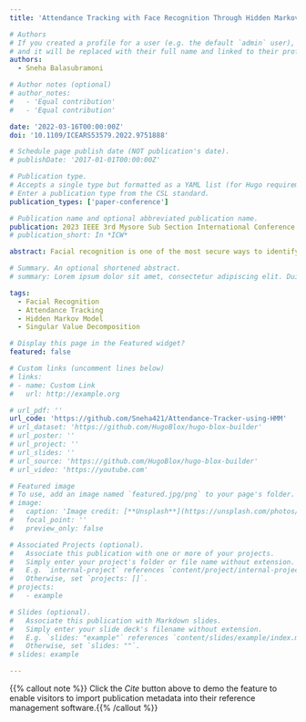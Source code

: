 ```yaml
---
title: 'Attendance Tracking with Face Recognition Through Hidden Markov Models'

# Authors
# If you created a profile for a user (e.g. the default `admin` user), write the username (folder name) here
# and it will be replaced with their full name and linked to their profile.
authors:
  - Sneha Balasubramoni

# Author notes (optional)
# author_notes:
#   - 'Equal contribution'
#   - 'Equal contribution'

date: '2022-03-16T00:00:00Z'
doi: '10.1109/ICEARS53579.2022.9751888'

# Schedule page publish date (NOT publication's date).
# publishDate: '2017-01-01T00:00:00Z'

# Publication type.
# Accepts a single type but formatted as a YAML list (for Hugo requirements).
# Enter a publication type from the CSL standard.
publication_types: ['paper-conference']

# Publication name and optional abbreviated publication name.
publication: 2023 IEEE 3rd Mysore Sub Section International Conference (MysuruCon)
# publication_short: In *ICW*

abstract: Facial recognition is one of the most secure ways to identify a person. Manual attendance in organizations, be it in classrooms or libraries or even attendance for teachers is truly a hassle. Due to the inception of Hidden Markov Model (HMM), they have worked well with image data and it has plethora of facial recognition applications. In this paper, yet another application of face recognition with HMM is explored, where it is integrated with Singular Value Decomposition (SVD) and track the attendance of the students present in a database. HMMs deal with data in the form of states and sequences. Face recognition looked through the lens of HMMs which can be framed in the following manner: a face is split into regions vertically (forehead, chin, etc.) and a particular sequence is always preserved. A rectangular window of fixed size is passed over every test image, and for every vector obtained, the probability of data is calculated. For training, probability computation is done with the help of the Baum Welch algorithm. This whole model is connected to a simple program to keep track of the students leaving and entering the classroom, marking their presence only and updating the same information in the college’s database.

# Summary. An optional shortened abstract.
# summary: Lorem ipsum dolor sit amet, consectetur adipiscing elit. Duis posuere tellus ac convallis placerat. Proin tincidunt magna sed ex sollicitudin condimentum.

tags:
  - Facial Recognition
  - Attendance Tracking
  - Hidden Markov Model
  - Singular Value Decomposition

# Display this page in the Featured widget?
featured: false

# Custom links (uncomment lines below)
# links:
# - name: Custom Link
#   url: http://example.org

# url_pdf: ''
url_code: 'https://github.com/Sneha421/Attendance-Tracker-using-HMM'
# url_dataset: 'https://github.com/HugoBlox/hugo-blox-builder'
# url_poster: ''
# url_project: ''
# url_slides: ''
# url_source: 'https://github.com/HugoBlox/hugo-blox-builder'
# url_video: 'https://youtube.com'

# Featured image
# To use, add an image named `featured.jpg/png` to your page's folder.
# image:
#   caption: 'Image credit: [**Unsplash**](https://unsplash.com/photos/pLCdAaMFLTE)'
#   focal_point: ''
#   preview_only: false

# Associated Projects (optional).
#   Associate this publication with one or more of your projects.
#   Simply enter your project's folder or file name without extension.
#   E.g. `internal-project` references `content/project/internal-project/index.md`.
#   Otherwise, set `projects: []`.
# projects:
#   - example

# Slides (optional).
#   Associate this publication with Markdown slides.
#   Simply enter your slide deck's filename without extension.
#   E.g. `slides: "example"` references `content/slides/example/index.md`.
#   Otherwise, set `slides: ""`.
# slides: example

---
```


{{% callout note %}} Click the _Cite_ button above to demo the feature to enable visitors to import publication metadata into their reference management software.{{% /callout %}}

